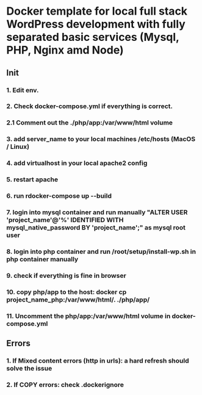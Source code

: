 # Docker template for local full stack WordPress development with fully separated basic services (Mysql, PHP, Nginx amd Node)
## Init
### 1.  Edit env.
### 2.  Check docker-compose.yml if everything is correct.
### 2.1 Comment out the ./php/app:/var/www/html volume
### 3.  add server_name to your local machines /etc/hosts (MacOS / Linux)
### 4.  add virtualhost in your local apache2 config
### 5.  restart apache
### 6.  run rdocker-compose up --build
### 7.  login into mysql container and run manually "ALTER USER 'project_name'@'%' IDENTIFIED WITH mysql_native_password BY 'project_name';" as mysql root user
### 8.  login into php container and run /root/setup/install-wp.sh in php container manually
### 9.  check if everything is fine in browser
### 10. copy php/app to the host: docker cp project_name_php:/var/www/html/. ./php/app/
### 11. Uncomment the php/app:/var/www/html volume in docker-compose.yml 


## Errors 
### 1. If Mixed content errors (http in urls): a hard refresh should solve the issue
### 2. If COPY errors: check .dockerignore
